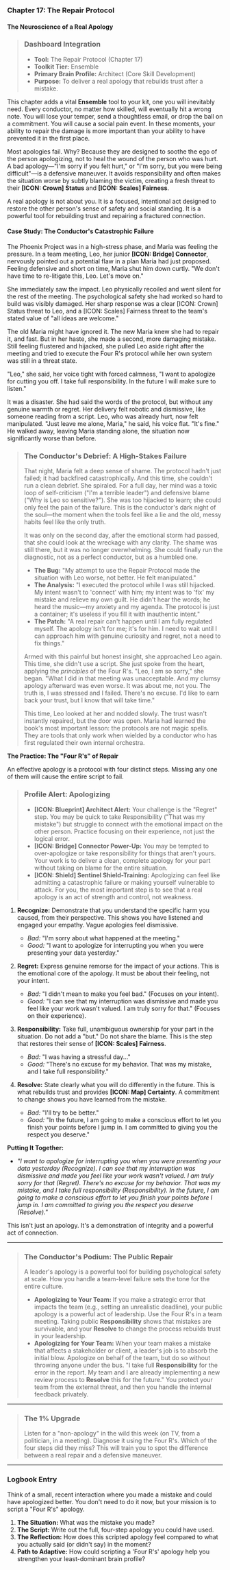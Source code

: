 ### **Chapter 17: The Repair Protocol**
#### The Neuroscience of a Real Apology

> ### **Dashboard Integration**
>
> *   **Tool:** The Repair Protocol (Chapter 17)
> *   **Toolkit Tier:** Ensemble
> *   **Primary Brain Profile:** Architect (Core Skill Development)
> *   **Purpose:** To deliver a real apology that rebuilds trust after a mistake.

This chapter adds a vital **Ensemble** tool to your kit, one you will inevitably need. Every conductor, no matter how skilled, will eventually hit a wrong note. You will lose your temper, send a thoughtless email, or drop the ball on a commitment. You will cause a social pain event. In these moments, your ability to repair the damage is more important than your ability to have prevented it in the first place.

Most apologies fail. Why? Because they are designed to soothe the ego of the person apologizing, not to heal the wound of the person who was hurt. A bad apology—"I'm sorry if you felt hurt," or "I'm sorry, but you were being difficult"—is a defensive maneuver. It avoids responsibility and often makes the situation worse by subtly blaming the victim, creating a fresh threat to their **[ICON: Crown] Status** and **[ICON: Scales] Fairness**.

A real apology is not about you. It is a focused, intentional act designed to restore the other person's sense of safety and social standing. It is a powerful tool for rebuilding trust and repairing a fractured connection.

#### **Case Study: The Conductor's Catastrophic Failure**
The Phoenix Project was in a high-stress phase, and Maria was feeling the pressure. In a team meeting, Leo, her junior **[ICON: Bridge] Connector**, nervously pointed out a potential flaw in a plan Maria had just proposed. Feeling defensive and short on time, Maria shut him down curtly. "We don't have time to re-litigate this, Leo. Let's move on."

She immediately saw the impact. Leo physically recoiled and went silent for the rest of the meeting. The psychological safety she had worked so hard to build was visibly damaged. Her sharp response was a clear [ICON: Crown] Status threat to Leo, and a [ICON: Scales] Fairness threat to the team's stated value of "all ideas are welcome."

The old Maria might have ignored it. The new Maria knew she had to repair it, and fast. But in her haste, she made a second, more damaging mistake. Still feeling flustered and hijacked, she pulled Leo aside right after the meeting and tried to execute the Four R's protocol while her own system was still in a threat state.

"Leo," she said, her voice tight with forced calmness, "I want to apologize for cutting you off. I take full responsibility. In the future I will make sure to listen."

It was a disaster. She had said the words of the protocol, but without any genuine warmth or regret. Her delivery felt robotic and dismissive, like someone reading from a script. Leo, who was already hurt, now felt manipulated. "Just leave me alone, Maria," he said, his voice flat. "It's fine." He walked away, leaving Maria standing alone, the situation now significantly worse than before.

> ### **The Conductor's Debrief: A High-Stakes Failure**
>
> That night, Maria felt a deep sense of shame. The protocol hadn't just failed; it had backfired catastrophically. And this time, she couldn't run a clean debrief. She spiraled. For a full day, her mind was a toxic loop of self-criticism ("I'm a terrible leader") and defensive blame ("Why is Leo so sensitive?"). She was too hijacked to learn; she could only feel the pain of the failure. This is the conductor's dark night of the soul—the moment when the tools feel like a lie and the old, messy habits feel like the only truth.
>
> It was only on the second day, after the emotional storm had passed, that she could look at the wreckage with any clarity. The shame was still there, but it was no longer overwhelming. She could finally run the diagnostic, not as a perfect conductor, but as a humbled one.
> *   **The Bug:** "My attempt to use the Repair Protocol made the situation with Leo worse, not better. He felt manipulated."
> *   **The Analysis:** "I executed the protocol while I was still hijacked. My intent wasn't to 'connect' with him; my intent was to 'fix' my mistake and relieve my own guilt. He didn't hear the words; he heard the music—my anxiety and my agenda. The protocol is just a container; it's useless if you fill it with inauthentic intent."
> *   **The Patch:** "A real repair can't happen until I am fully regulated myself. The apology isn't for me; it's for him. I need to wait until I can approach him with genuine curiosity and regret, not a need to fix things."
>
> Armed with this painful but honest insight, she approached Leo again. This time, she didn't use a script. She just spoke from the heart, applying the *principles* of the Four R's. "Leo, I am so sorry," she began. "What I did in that meeting was unacceptable. And my clumsy apology afterward was even worse. It was about me, not you. The truth is, I was stressed and I failed. There's no excuse. I'd like to earn back your trust, but I know that will take time."
>
> This time, Leo looked at her and nodded slowly. The trust wasn't instantly repaired, but the door was open. Maria had learned the book's most important lesson: the protocols are not magic spells. They are tools that only work when wielded by a conductor who has first regulated their own internal orchestra.

**The Practice: The "Four R's" of Repair**

An effective apology is a protocol with four distinct steps. Missing any one of them will cause the entire script to fail.

> ### **Profile Alert: Apologizing**
>
> *   **[ICON: Blueprint] Architect Alert:** Your challenge is the "Regret" step. You may be quick to take Responsibility ("That was my mistake") but struggle to connect with the emotional impact on the other person. Practice focusing on their experience, not just the logical error.
> *   **[ICON: Bridge] Connector Power-Up:** You may be tempted to over-apologize or take responsibility for things that aren't yours. Your work is to deliver a clean, complete apology for your part without taking on blame for the entire situation.
> *   **[ICON: Shield] Sentinel Shield-Training:** Apologizing can feel like admitting a catastrophic failure or making yourself vulnerable to attack. For you, the most important step is to see that a real apology is an act of strength and control, not weakness.

1.  **Recognize:** Demonstrate that you understand the specific harm you caused, from their perspective. This shows you have listened and engaged your empathy. Vague apologies feel dismissive.
    *   *Bad:* "I'm sorry about what happened at the meeting."
    *   *Good:* "I want to apologize for interrupting you when you were presenting your data yesterday."

2.  **Regret:** Express genuine remorse for the impact of your actions. This is the emotional core of the apology. It must be about their feeling, not your intent.
    *   *Bad:* "I didn't mean to make you feel bad." (Focuses on your intent).
    *   *Good:* "I can see that my interruption was dismissive and made you feel like your work wasn't valued. I am truly sorry for that." (Focuses on their experience).

3.  **Responsibility:** Take full, unambiguous ownership for your part in the situation. Do not add a "but." Do not share the blame. This is the step that restores their sense of **[ICON: Scales] Fairness**.
    *   *Bad:* "I was having a stressful day..."
    *   *Good:* "There's no excuse for my behavior. That was my mistake, and I take full responsibility."

4.  **Resolve:** State clearly what you will do differently in the future. This is what rebuilds trust and provides **[ICON: Map] Certainty**. A commitment to change shows you have learned from the mistake.
    *   *Bad:* "I'll try to be better."
    *   *Good:* "In the future, I am going to make a conscious effort to let you finish your points before I jump in. I am committed to giving you the respect you deserve."

**Putting It Together:**
*   *"I want to apologize for interrupting you when you were presenting your data yesterday (Recognize). I can see that my interruption was dismissive and made you feel like your work wasn't valued. I am truly sorry for that (Regret). There's no excuse for my behavior. That was my mistake, and I take full responsibility (Responsibility). In the future, I am going to make a conscious effort to let you finish your points before I jump in. I am committed to giving you the respect you deserve (Resolve)."*

This isn't just an apology. It's a demonstration of integrity and a powerful act of connection.

---
> ### **The Conductor's Podium: The Public Repair**
>
> A leader's apology is a powerful tool for building psychological safety at scale. How you handle a team-level failure sets the tone for the entire culture.
>
> *   **Apologizing to Your Team:** If you make a strategic error that impacts the team (e.g., setting an unrealistic deadline), your public apology is a powerful act of leadership. Use the Four R's in a team meeting. Taking public **Responsibility** shows that mistakes are survivable, and your **Resolve** to change the process rebuilds trust in your leadership.
> *   **Apologizing for Your Team:** When your team makes a mistake that affects a stakeholder or client, a leader's job is to absorb the initial blow. Apologize on behalf of the team, but do so without throwing anyone under the bus. "I take full **Responsibility** for the error in the report. My team and I are already implementing a new review process to **Resolve** this for the future." You protect your team from the external threat, and then you handle the internal feedback privately.
---
> ### **The 1% Upgrade**
>
> Listen for a "non-apology" in the wild this week (on TV, from a politician, in a meeting). Diagnose it using the Four R's. Which of the four steps did they miss? This will train you to spot the difference between a real repair and a defensive maneuver.

---
### **Logbook Entry**

Think of a small, recent interaction where you made a mistake and could have apologized better. You don't need to do it now, but your mission is to script a "Four R's" apology.

1.  **The Situation:** What was the mistake you made?
2.  **The Script:** Write out the full, four-step apology you could have used.
3.  **The Reflection:** How does this scripted apology feel compared to what you actually said (or didn't say) in the moment?
4.  **Path to Adaptive:** How could scripting a 'Four R's' apology help you strengthen your least-dominant brain profile?
      